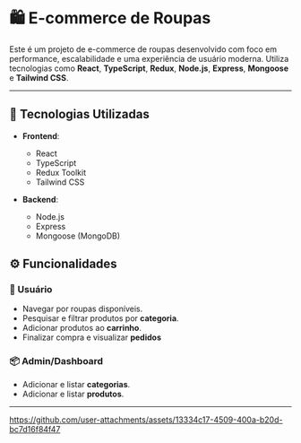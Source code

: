 # 🛍️ E-commerce de Roupas

Este é um projeto de e-commerce de roupas desenvolvido com foco em performance, escalabilidade e uma experiência de usuário moderna. Utiliza tecnologias como **React**, **TypeScript**, **Redux**, **Node.js**, **Express**, **Mongoose** e **Tailwind CSS**.

---

## 🚀 Tecnologias Utilizadas

- **Frontend**:
  - React
  - TypeScript
  - Redux Toolkit
  - Tailwind CSS

- **Backend**:
  - Node.js
  - Express
  - Mongoose (MongoDB)

## ⚙️ Funcionalidades

### 🛒 Usuário
- Navegar por roupas disponíveis.
- Pesquisar e filtrar produtos por **categoria**.
- Adicionar produtos ao **carrinho**.
- Finalizar compra e visualizar **pedidos**

### 📦 Admin/Dashboard
- Adicionar e listar **categorias**.
- Adicionar e listar **produtos**.


---




https://github.com/user-attachments/assets/13334c17-4509-400a-b20d-bc7d16f84f47

